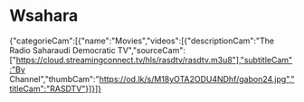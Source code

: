 # Wsahara
{"categorieCam":[{"name":"Movies","videos":[{"descriptionCam":"The Radio Saharaudi Democratic TV","sourceCam":["https://cloud.streamingconnect.tv/hls/rasdtv/rasdtv.m3u8"],"subtitleCam":"By Channel","thumbCam":"https://od.lk/s/M18yOTA2ODU4NDhf/gabon24.jpg","titleCam":"RASDTV"}]}]}
